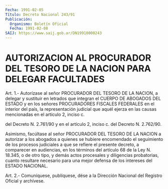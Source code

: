```yaml
---
Fecha: 1991-02-05
Título: Decreto Nacional 243/91
Publicación:
  Organismo: Boletín Oficial
  Fecha: 1991-02-08
SAIJ: https://www.saij.gob.ar/DN19910000243
---
```

# AUTORIZACION AL PROCURADOR DEL TESORO DE LA NACION PARA DELEGAR FACULTADES

<a id="1"></a>
Art.  1.-  Autorízase  al  señor  PROCURADOR  DEL TESORO DE LA NACION,  a delegar y sustituir en letrados que integran  el  CUERPO DE ABOGADOS  DEL  ESTADO  y  en  los  señores PROCURADORES FISCALES FEDERALES en el interior del país, la representación  judicial  que aquél  ejerza en las causas mencionadas en el artículo 2, inciso c.

del Decreto  N.  2.761/90 y en el artículo 2, inciso c. del Decreto N. 2.762/90.

Asimismo, facúltase  al  señor PROCURADOR DEL TESORO DE LA NACION a autorizar  a  los abogados a  quienes  se  hubiere  encomendado  el seguimiento  de  los  procesos  judiciales  a  que  se  refiere  el presente decreto,  a  comparecer en audiencias, en los términos del artículo 68 de la Ley N.  18.345,  o  de  otro  tipo, y demás actos procesales  y  diligencias probatorias, cuanto resultare  necesario para  una mejor defensa  de  los  intereses  del  ESTADO  NACIONAL.

<a id="2"></a>
Art. 2.- Comuníquese, publíquese, dése a la Dirección Nacional del Registro Oficial y archívese.